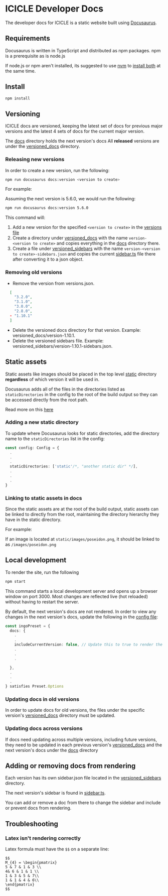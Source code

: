 # ICICLE Developer Docs

The developer docs for ICICLE is a static website built using [Docusaurus](https://docusaurus.io/).

## Requirements

Docusaurus is written in TypeScript and distributed as npm packages. npm is a prerequisite as is node.js

If node.js or npm aren't installed, its suggested to use [nvm](https://github.com/nvm-sh/nvm?tab=readme-ov-file#installing-and-updating) to [install both](https://github.com/nvm-sh/nvm?tab=readme-ov-file#usage) at the same time.

## Install

```sh
npm install
```

## Versioning

ICICLE docs are versioned, keeping the latest set of docs for previous major versions and the latest 4 sets of docs for the current major version.

The [docs](./docs/) directory holds the next version's docs
All **released** versions are under the [versioned_docs](./versioned_docs/) directory.

### Releasing new versions

In order to create a new version, run the following:

```sh
npm run docusaurus docs:version <version to create>
```

For example:

Assuming the next version is 5.6.0, we would run the following:

```sh
npm run docusaurus docs:version 5.6.0
```

This command will:

1. Add a new version for the specified `<version to create>` in the [versions file](./versions.json)
2. Create a directory under [versioned_docs](./versioned_docs/) with the name `version-<version to create>` and copies everything in the [docs](./docs/) directory there.
3. Create a file under [versioned_sidebars](./versioned_sidebars/) with the name `version-<version to create>-sidebars.json` and copies the current [sidebar.ts](./sidebars.ts) file there after converting it to a json object.

### Removing old versions

- Remove the version from versions.json.

```json
  [
    "3.2.0",
    "3.1.0",
    "3.0.0",
    "2.8.0",
  - "1.10.1"
  ]
```

- Delete the versioned docs directory for that version. Example: versioned_docs/version-1.10.1.
- Delete the versioned sidebars file. Example: versioned_sidebars/version-1.10.1-sidebars.json.

## Static assets

Static assets like images should be placed in the top level [static](./static/) directory **regardless** of which version it will be used in.

Docusaurus adds all of the files in the directories listed as `staticDirectories` in the config to the root of the build output so they can be accessed directly from the root path.

Read more on this [here](https://docusaurus.io/docs/static-assets)

### Adding a new static directory

To update where Docusaurus looks for static directories, add the directory name to the `staticDirectories` list in the config:

```ts
const config: Config = {
  .
  .
  .
  staticDirectories: ['static'/*, "another static dir" */],
  .
  .
  .
}
```

### Linking to static assets in docs

Since the static assets are at the root of the build output, static assets can be linked to directly from the root, maintaining the directory hierarchy they have in the static directory.

For example:

If an image is located at `static/images/poseidon.png`, it should be linked to as `/images/poseidon.png`

## Local development

To render the site, run the following

```sh
npm start
```

This command starts a local development server and opens up a browser window on port 3000. Most changes are reflected live (hot reloaded) without having to restart the server.

By default, the next version's docs are not rendered. In order to view any changes in the next version's docs, update the following in the [config file](./docusaurus.config.ts):

```ts
const ingoPreset = {
  docs: {
    .
    .
    includeCurrentVersion: false, // Update this to true to render the next verion's docs
    .
    .
    .

  },
  .
  .
  .
} satisfies Preset.Options
```

### Updating docs in old versions

In order to update docs for old versions, the files under the specific version's [versioned_docs](./versioned_docs/) directory must be updated.

### Updating docs across versions

If docs need updating across multiple versions, including future versions, they need to be updated in each previous version's [versioned_docs](./versioned_docs/) and the next version's docs under the [docs](./docs/) directory

## Adding or removing docs from rendering

Each version has its own sidebar.json file located in the [versioned_sidebars](./versioned_sidebars/) directory.

The next version's sidebar is found in [sidebar.ts](./sidebars.ts).

You can add or remove a doc from there to change the sidebar and include or prevent docs from rendering.

## Troubleshooting

### Latex isn't rendering correctly

Latex formula must have the `$$` on a separate line:

```mdx
$$
M_{4} = \begin{pmatrix}
5 & 7 & 1 & 3 \\
4& 6 & 1 & 1 \\
1 & 3 & 5 & 7\\
1 & 1 & 4 & 6\\
\end{pmatrix}
$$
```
